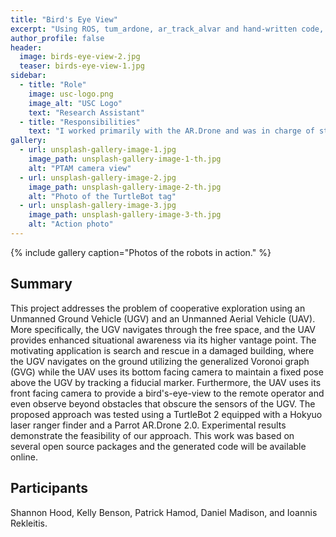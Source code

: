 ```yaml
---
title: "Bird's Eye View"
excerpt: "Using ROS, tum_ardone, ar_track_alvar and hand-written code, a TurtleBot 2 and an AR.Drone Parrot 2.0 team up to explore and map the surrounding environment."
author_profile: false
header:
  image: birds-eye-view-2.jpg
  teaser: birds-eye-view-1.jpg
sidebar:
  - title: "Role"
    image: usc-logo.png
    image_alt: "USC Logo"
    text: "Research Assistant"
  - title: "Responsibilities"
    text: "I worked primarily with the AR.Drone and was in charge of state estimation. I also configured the network on which the robots communicate."
gallery:
  - url: unsplash-gallery-image-1.jpg
    image_path: unsplash-gallery-image-1-th.jpg
    alt: "PTAM camera view"
  - url: unsplash-gallery-image-2.jpg
    image_path: unsplash-gallery-image-2-th.jpg
    alt: "Photo of the TurtleBot tag"
  - url: unsplash-gallery-image-3.jpg
    image_path: unsplash-gallery-image-3-th.jpg
    alt: "Action photo"
---
```


{% include gallery caption="Photos of the robots in action." %}

<h2>Summary</h2>
This project addresses the problem of cooperative exploration using an Unmanned Ground Vehicle (UGV) and an Unmanned Aerial Vehicle (UAV). More specifically, the UGV navigates through the free space, and the UAV provides enhanced situational awareness via its higher vantage point. The motivating application is search and rescue in a damaged building, where the UGV navigates on the ground utilizing the generalized Voronoi graph (GVG) while the UAV uses its bottom facing camera to maintain a fixed pose above the UGV by tracking a fiducial marker. Furthermore, the UAV uses its front facing camera to provide a bird's-eye-view to the remote operator and even observe beyond obstacles that obscure the sensors of the UGV. The proposed approach was tested using a TurtleBot 2 equipped with a Hokyuo laser ranger finder and a Parrot AR.Drone 2.0. Experimental results demonstrate the feasibility of our approach. This work was based on several open source packages and the generated code will be available online.

<!--<h2>Additional Information</h2>-->


<h2>Participants</h2>

Shannon Hood, Kelly Benson, Patrick Hamod, Daniel Madison, and Ioannis Rekleitis.